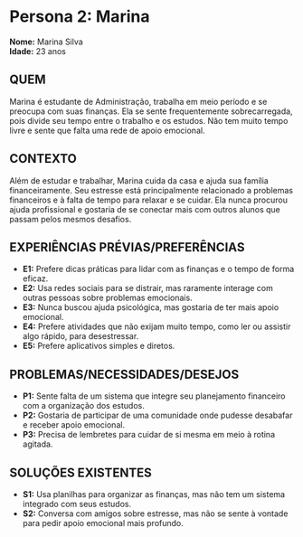 # Persona 2: Marina

**Nome:** Marina Silva  
**Idade:** 23 anos  

## QUEM  
Marina é estudante de Administração, trabalha em meio período e se preocupa com suas finanças. Ela se sente frequentemente sobrecarregada, pois divide seu tempo entre o trabalho e os estudos. Não tem muito tempo livre e sente que falta uma rede de apoio emocional.

## CONTEXTO  
Além de estudar e trabalhar, Marina cuida da casa e ajuda sua família financeiramente. Seu estresse está principalmente relacionado a problemas financeiros e à falta de tempo para relaxar e se cuidar. Ela nunca procurou ajuda profissional e gostaria de se conectar mais com outros alunos que passam pelos mesmos desafios.

## EXPERIÊNCIAS PRÉVIAS/PREFERÊNCIAS  
- **E1:** Prefere dicas práticas para lidar com as finanças e o tempo de forma eficaz.  
- **E2:** Usa redes sociais para se distrair, mas raramente interage com outras pessoas sobre problemas emocionais.  
- **E3:** Nunca buscou ajuda psicológica, mas gostaria de ter mais apoio emocional.  
- **E4:** Prefere atividades que não exijam muito tempo, como ler ou assistir algo rápido, para desestressar.  
- **E5:** Prefere aplicativos simples e diretos.  

## PROBLEMAS/NECESSIDADES/DESEJOS  
- **P1:** Sente falta de um sistema que integre seu planejamento financeiro com a organização dos estudos.  
- **P2:** Gostaria de participar de uma comunidade onde pudesse desabafar e receber apoio emocional.  
- **P3:** Precisa de lembretes para cuidar de si mesma em meio à rotina agitada.  

## SOLUÇÕES EXISTENTES  
- **S1:** Usa planilhas para organizar as finanças, mas não tem um sistema integrado com seus estudos.  
- **S2:** Conversa com amigos sobre estresse, mas não se sente à vontade para pedir apoio emocional mais profundo.
